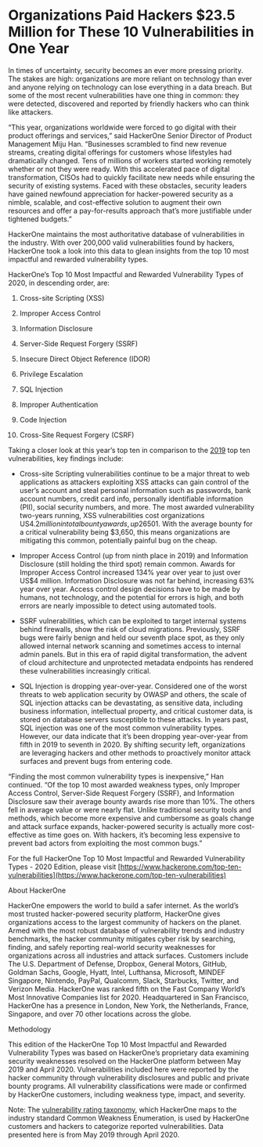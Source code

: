 # Organizations Paid Hackers $23.5 Million for These 10 Vulnerabilities in One Year

In times of uncertainty, security becomes an ever more pressing priority. The stakes are high: organizations are more reliant on technology than ever and anyone relying on technology can lose everything in a data breach. But some of the most recent vulnerabilities have one thing in common: they were detected, discovered and reported by friendly hackers who can think like attackers.

“This year, organizations worldwide were forced to go digital with their product offerings and services,” said HackerOne Senior Director of Product Management Miju Han. “Businesses scrambled to find new revenue streams, creating digital offerings for customers whose lifestyles had dramatically changed. Tens of millions of workers started working remotely whether or not they were ready. With this accelerated pace of digital transformation, CISOs had to quickly facilitate new needs while ensuring the security of existing systems. Faced with these obstacles, security leaders have gained newfound appreciation for hacker-powered security as a nimble, scalable, and cost-effective solution to augment their own resources and offer a pay-for-results approach that’s more justifiable under tightened budgets.”

HackerOne maintains the most authoritative database of vulnerabilities in the industry. With over 200,000 valid vulnerabilities found by hackers, HackerOne took a look into this data to glean insights from the top 10 most impactful and rewarded vulnerability types.

HackerOne’s Top 10 Most Impactful and Rewarded Vulnerability Types of 2020, in descending order, are:

1.  Cross-site Scripting (XSS)

2.  Improper Access Control 

3.  Information Disclosure

4.  Server-Side Request Forgery (SSRF)

5.  Insecure Direct Object Reference (IDOR)

6.  Privilege Escalation

7.  SQL Injection

8.  Improper Authentication 

9.  Code Injection

10.  Cross-Site Request Forgery (CSRF)

Taking a closer look at this year’s top ten in comparison to the [2019](https://www.hackerone.com/blog/hacker-powered-data-security-weaknesses-and-embracing-risk-hackerone) top ten vulnerabilities, key findings include:

-   Cross-site Scripting vulnerabilities continue to be a major threat to web applications as attackers exploiting XSS attacks can gain control of the user’s account and steal personal information such as passwords, bank account numbers, credit card info, personally identifiable information (PII), social security numbers, and more. The most awarded vulnerability two-years running, XSS vulnerabilities cost organizations US$4.2 million in total bounty awards, up 26% from the previous year. These bugs account for 18% of all reported vulnerabilities, but the average bounty award is just US$501. With the average bounty for a critical vulnerability being $3,650, this means organizations are mitigating this common, potentially painful bug on the cheap.

-   Improper Access Control (up from ninth place in 2019) and Information Disclosure (still holding the third spot) remain common. Awards for Improper Access Control increased 134% year over year to just over US$4 million. Information Disclosure was not far behind, increasing 63% year over year. Access control design decisions have to be made by humans, not technology, and the potential for errors is high, and both errors are nearly impossible to detect using automated tools. 

-   SSRF vulnerabilities, which can be exploited to target internal systems behind firewalls, show the risk of cloud migrations. Previously, SSRF bugs were fairly benign and held our seventh place spot, as they only allowed internal network scanning and sometimes access to internal admin panels. But in this era of rapid digital transformation, the advent of cloud architecture and unprotected metadata endpoints has rendered these vulnerabilities increasingly critical.

-   SQL Injection is dropping year-over-year. Considered one of the worst threats to web application security by OWASP and others, the scale of SQL injection attacks can be devastating, as sensitive data, including business information, intellectual property, and critical customer data, is stored on database servers susceptible to these attacks. In years past, SQL injection was one of the most common vulnerability types. However, our data indicate that it’s been dropping year-over-year from fifth in 2019 to seventh in 2020. By shifting security left, organizations are leveraging hackers and other methods to proactively monitor attack surfaces and prevent bugs from entering code.

“Finding the most common vulnerability types is inexpensive,” Han continued. “Of the top 10 most awarded weakness types, only Improper Access Control, Server-Side Request Forgery (SSRF), and Information Disclosure saw their average bounty awards rise more than 10%. The others fell in average value or were nearly flat. Unlike traditional security tools and methods, which become more expensive and cumbersome as goals change and attack surface expands, hacker-powered security is actually more cost-effective as time goes on. With hackers, it’s becoming less expensive to prevent bad actors from exploiting the most common bugs.”

For the full HackerOne Top 10 Most Impactful and Rewarded Vulnerability Types - 2020 Edition, please visit [https://www.hackerone.com/top-ten-vulnerabilities](https://www.hackerone.com/top-ten-vulnerabilities)

About HackerOne  

HackerOne empowers the world to build a safer internet. As the world’s most trusted hacker-powered security platform, HackerOne gives organizations access to the largest community of hackers on the planet. Armed with the most robust database of vulnerability trends and industry benchmarks, the hacker community mitigates cyber risk by searching, finding, and safely reporting real-world security weaknesses for organizations across all industries and attack surfaces. Customers include The U.S. Department of Defense, Dropbox, General Motors, GitHub, Goldman Sachs, Google, Hyatt, Intel, Lufthansa, Microsoft, MINDEF Singapore, Nintendo, PayPal, Qualcomm, Slack, Starbucks, Twitter, and Verizon Media. HackerOne was ranked fifth on the Fast Company World’s Most Innovative Companies list for 2020. Headquartered in San Francisco, HackerOne has a presence in London, New York, the Netherlands, France, Singapore, and over 70 other locations across the globe.

Methodology  

This edition of the HackerOne Top 10 Most Impactful and Rewarded Vulnerability Types was based on HackerOne’s proprietary data examining security weaknesses resolved on the HackerOne platform between May 2019 and April 2020. Vulnerabilities included here were reported by the hacker community through vulnerability disclosures and public and private bounty programs. All vulnerability classifications were made or confirmed by HackerOne customers, including weakness type, impact, and severity.

Note: The [vulnerability rating taxonomy](https://www.hackerone.com/blog/Introducing-CWE-based-Weaknesses), which HackerOne maps to the industry standard Common Weakness Enumeration, is used by HackerOne customers and hackers to categorize reported vulnerabilities. Data presented here is from May 2019 through April 2020.
